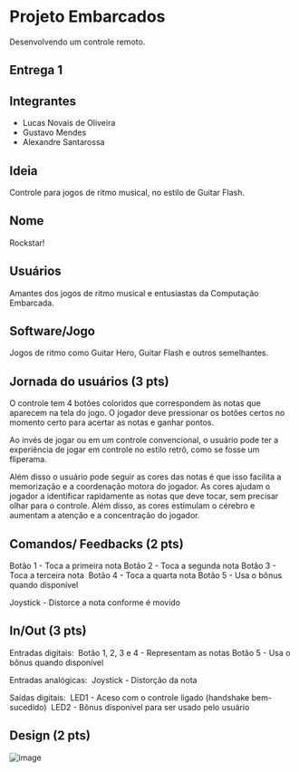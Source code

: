 # Projeto Embarcados

Desenvolvendo um controle remoto.

## Entrega 1

## Integrantes

- Lucas Novais de Oliveira 
- Gustavo Mendes
- Alexandre Santarossa

## Ideia

Controle para jogos de ritmo musical, no estilo de Guitar Flash.


## Nome

Rockstar!


## Usuários 

Amantes dos jogos de ritmo musical e entusiastas da Computação Embarcada.


## Software/Jogo 

Jogos de ritmo como Guitar Hero, Guitar Flash e outros semelhantes.


## Jornada do usuários (3 pts)

O controle tem 4 botões coloridos que correspondem às notas que aparecem na tela do jogo. O jogador deve pressionar os botões certos no momento certo para acertar as notas e ganhar pontos.

Ao invés de jogar ou em um controle convencional, o usuário pode ter a experiência de jogar em controle no estilo retrô, como se fosse um fliperama.

Além disso o usuário pode seguir as cores das notas é que isso facilita a memorização e a coordenação motora do jogador. As cores ajudam o jogador a identificar rapidamente as notas que deve tocar, sem precisar olhar para o controle. Além disso, as cores estimulam o cérebro e aumentam a atenção e a concentração do jogador.


## Comandos/ Feedbacks (2 pts)

Botão 1 - Toca a primeira nota
Botão 2 - Toca a segunda nota
Botão 3 - Toca a terceira nota 
Botão 4 - Toca a quarta nota
Botão 5 - Usa o bônus quando disponível

Joystick - Distorce a nota conforme é movido


## In/Out (3 pts)

Entradas digitais: 
Botão 1, 2, 3 e 4 - Representam as notas
Botão 5 - Usa o bônus quando disponível

Entradas analógicas: 
Joystick - Distorção da nota

Saídas digitais: 
LED1 - Aceso com o controle ligado (handshake bem-sucedido) 
LED2 - Bônus disponível para ser usado pelo usuário


## Design (2 pts)


![image](https://github.com/insper-classroom/23b-emb-proj-projeto-embarcados/assets/92753945/bed8639e-83c5-4a0c-bcac-65bbbd745dd2)

